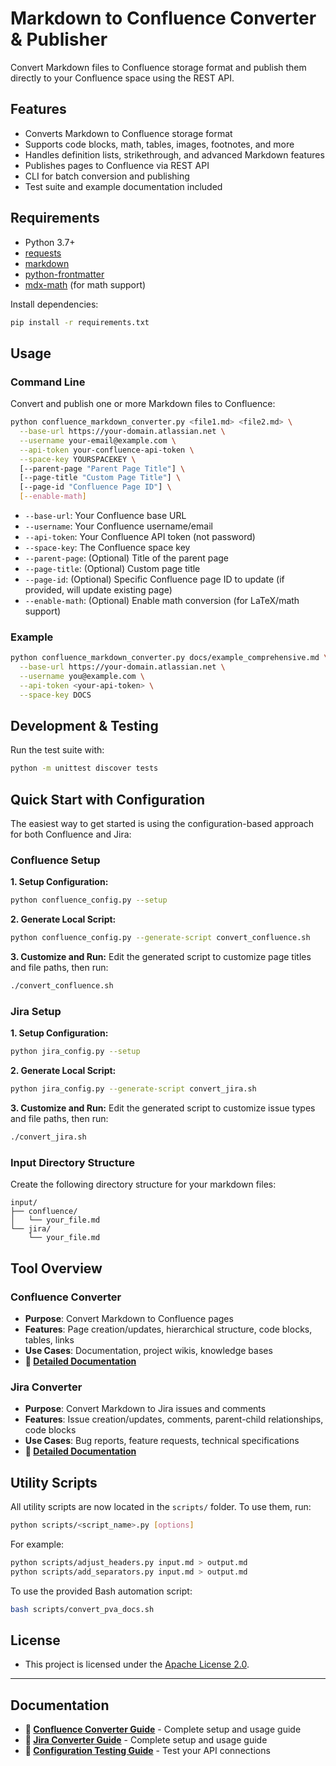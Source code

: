 # Markdown to Confluence Converter & Publisher

Convert Markdown files to Confluence storage format and publish them directly to your Confluence space using the REST API.

## Features
- Converts Markdown to Confluence storage format
- Supports code blocks, math, tables, images, footnotes, and more
- Handles definition lists, strikethrough, and advanced Markdown features
- Publishes pages to Confluence via REST API
- CLI for batch conversion and publishing
- Test suite and example documentation included

## Requirements
- Python 3.7+
- [requests](https://pypi.org/project/requests/)
- [markdown](https://pypi.org/project/Markdown/)
- [python-frontmatter](https://pypi.org/project/python-frontmatter/)
- [mdx-math](https://pypi.org/project/mdx-math/) (for math support)

Install dependencies:
```bash
pip install -r requirements.txt
```

## Usage

### Command Line
Convert and publish one or more Markdown files to Confluence:

```bash
python confluence_markdown_converter.py <file1.md> <file2.md> \
  --base-url https://your-domain.atlassian.net \
  --username your-email@example.com \
  --api-token your-confluence-api-token \
  --space-key YOURSPACEKEY \
  [--parent-page "Parent Page Title"] \
  [--page-title "Custom Page Title"] \
  [--page-id "Confluence Page ID"] \
  [--enable-math]
```

- `--base-url`: Your Confluence base URL
- `--username`: Your Confluence username/email
- `--api-token`: Your Confluence API token (not password)
- `--space-key`: The Confluence space key
- `--parent-page`: (Optional) Title of the parent page
- `--page-title`: (Optional) Custom page title
- `--page-id`: (Optional) Specific Confluence page ID to update (if provided, will update existing page)
- `--enable-math`: (Optional) Enable math conversion (for LaTeX/math support)

### Example
```bash
python confluence_markdown_converter.py docs/example_comprehensive.md \
  --base-url https://your-domain.atlassian.net \
  --username you@example.com \
  --api-token <your-api-token> \
  --space-key DOCS
```

## Development & Testing
Run the test suite with:
```bash
python -m unittest discover tests
```

## Quick Start with Configuration

The easiest way to get started is using the configuration-based approach for both Confluence and Jira:

### Confluence Setup

**1. Setup Configuration:**
```bash
python confluence_config.py --setup
```

**2. Generate Local Script:**
```bash
python confluence_config.py --generate-script convert_confluence.sh
```

**3. Customize and Run:**
Edit the generated script to customize page titles and file paths, then run:
```bash
./convert_confluence.sh
```

### Jira Setup

**1. Setup Configuration:**
```bash
python jira_config.py --setup
```

**2. Generate Local Script:**
```bash
python jira_config.py --generate-script convert_jira.sh
```

**3. Customize and Run:**
Edit the generated script to customize issue types and file paths, then run:
```bash
./convert_jira.sh
```

### Input Directory Structure
Create the following directory structure for your markdown files:
```
input/
├── confluence/
│   └── your_file.md
└── jira/
    └── your_file.md
```

## Tool Overview

### Confluence Converter
- **Purpose**: Convert Markdown to Confluence pages
- **Features**: Page creation/updates, hierarchical structure, code blocks, tables, links
- **Use Cases**: Documentation, project wikis, knowledge bases
- **📖 [Detailed Documentation](docs/CONFLUENCE_CONVERTER_README.md)**

### Jira Converter
- **Purpose**: Convert Markdown to Jira issues and comments
- **Features**: Issue creation/updates, comments, parent-child relationships, code blocks
- **Use Cases**: Bug reports, feature requests, technical specifications
- **📖 [Detailed Documentation](docs/JIRA_CONVERTER_README.md)**

## Utility Scripts
All utility scripts are now located in the `scripts/` folder. To use them, run:
```bash
python scripts/<script_name>.py [options]
```
For example:
```bash
python scripts/adjust_headers.py input.md > output.md
python scripts/add_separators.py input.md > output.md
```

To use the provided Bash automation script:
```bash
bash scripts/convert_pva_docs.sh
```

## License
- This project is licensed under the [Apache License 2.0](LICENSE).

---

## Documentation

- **📖 [Confluence Converter Guide](docs/CONFLUENCE_CONVERTER_README.md)** - Complete setup and usage guide
- **📖 [Jira Converter Guide](docs/JIRA_CONVERTER_README.md)** - Complete setup and usage guide
- **📖 [Configuration Testing Guide](docs/CONFIG_TESTER_README.md)** - Test your API connections